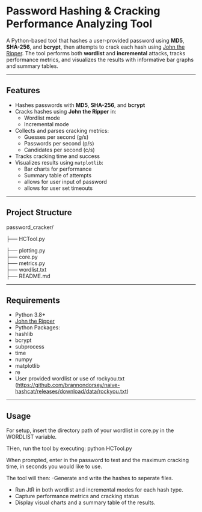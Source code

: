 # Password Hashing & Cracking Performance Analyzing Tool

A Python-based tool that hashes a user-provided password using **MD5**, **SHA-256**, and **bcrypt**, then attempts to crack each hash using [John the Ripper](https://www.openwall.com/john/). The tool performs both **wordlist** and **incremental** attacks, tracks performance metrics, and visualizes the results with informative bar graphs and summary tables.

---

## Features

- Hashes passwords with **MD5**, **SHA-256**, and **bcrypt**
- Cracks hashes using **John the Ripper** in:
  - Wordlist mode
  - Incremental mode
- Collects and parses cracking metrics:
  - Guesses per second (g/s)
  - Passwords per second (p/s)
  - Candidates per second (c/s)
- Tracks cracking time and success
- Visualizes results using `matplotlib`:
  - Bar charts for performance
  - Summary table of attempts
  - allows for user input of password
  - allows for user set timeouts

---

## Project Structure
password_cracker/

├── HCTool.py 

├── plotting.py           
├── core.py                   
├── metrics.py               
├── wordlist.txt             
├── README.md               

---
## Requirements 
- Python 3.8+
- [John the Ripper](https://www.openwall.com/john/)
- Python Packages:
- hashlib
- bcrypt
- subprocess
- time
- numpy
- matplotlib
- re
- User provided wordlist or use of rockyou.txt (https://github.com/brannondorsey/naive-hashcat/releases/download/data/rockyou.txt)
---
## Usage
For setup, insert the directory path of your wordlist in core.py in the WORDLIST variable.

THen, run the tool by executing:
python HCTool.py

When prompted, enter in the password to test and the maximum cracking time, in seconds you would like to use.

The tool will then:
-Generate and write the hashes to seperate files.
- Run JtR in both wordlist and incremental modes for each hash type.
- Capture performance metrics and cracking status
- Display visual charts and a summary table of the results.



